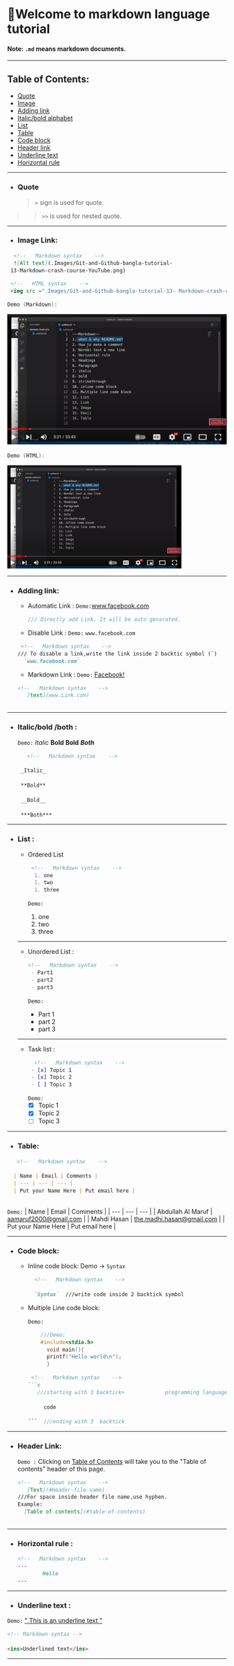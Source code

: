 # 👋Welcome to markdown language tutorial

#### Note: `.md` means markdown documents.


---
## Table of Contents:
- [Quote](#quote)
- [Image](#image-link)
- [Adding link](#adding-link)
- [Italic/bold alphabet](#italicbold-both-)
- [List](#list-)
- [Table](#table)
- [Code block](#code-block)
- [Header link](#header-link)
- [Underline text](#Underline-text)
- [ Horizontal rule](#horizontal-rule)
---

  
 - ### Quote
   
   > `>` sign is used for quote.
  >> `>>` is used for  nested quote.

     

 <!--    "  > " is used for quotes     -->

---


- ### Image Link:
```markdown
  <!--   Markdown syntax    -->
  ![Alt text](.Images/Git-and-Github-bangla-tutorial- 
 13-Markdown-crash-course-YouTube.png)
```
```html
 <!--   HTML syntax    -->
 <img src =".Images/Git-and-Github-bangla-tutorial-13- Markdown-crash-course-YouTube.png" width="400" title="Alt text" /> 
```
```c
Demo (Markdown):
```
![Markdown Demo](./Images/Git-and-Github-bangla-tutorial-13-Markdown-crash-course-YouTube.png)
```c
Demo (HTML):
```
<img src ="./Images/Git-and-Github-bangla-tutorial-13-Markdown-crash-course-YouTube.png" width="400" title="HTML Demo" />

---


- ### Adding link:
  - Automatic Link :
         `Demo:`www.facebook.com
    
    ```c
    /// Directly add Link. It will be auto genarated. 
    
     ```
    
  - Disable Link :
          `Demo:` `www.facebook.com`
  ```markdown
   <!--   Markdown syntax    -->
  /// To disable a link,write the link inside 2 backtic symbol (`)
    `www.facebook.com`
  
  ```
  -  Markdown Link :
     `Demo:` [Facebook!](www.facebook.com "Tooltip")
    
  ```markdown
  <!--   Markdown syntax    -->
     [text](www.Link.com) 
      
  ```
  
  
---
- ### Italic/bold /both :
    `Demo:`
   _Italic_
    **Bold**
    __Bold__
    ***Both***
   ```markdown
      <!--   Markdown syntax    -->
  
    _Italic_
  
    **Bold**
  
    __Bold__
  
    ***Both***
   ```
 


---


- ### List :
   - Ordered List
     
        ```markdown
         <!--   Markdown syntax    -->
          1. one
          1. two
          1. three
        ```
     `Demo:`
        1. one       
        1. two
        1. three
         
  ---
  
  - Unordered List :
    
      ```markdown
     <!--   Markdown syntax    -->
       - Part1
       - part2
       - part3
      ```
      `Demo:`
       - Part 1
       - part 2
       - part 3
         
  ---

  - Task list :
    ```markdown
      <!--   Markdown syntax    -->
     - [x] Topic 1
     - [x] Topic 2
     - [ ] Topic 3
    ```
    `Demo:`
    - [x] Topic 1
    - [x] Topic 2
    - [ ] Topic 3

---


- ### Table: 
 ```markdown
    <!--   Markdown syntax    -->
    
   | Name | Email | Comments |
   | --- | --- | --- |
   | Put your Name Here | Put email here |
   
 ```
 `Demo:`
   | Name | Email | Comments |
   | --- | --- | --- |
   | Abdullah Al Maruf | aamaruf2000@gmail.com |
   | Mahdi Hasan | the.madhi.hasan@gmail.com |
   | Put your Name Here | Put email here |
   
---


- ### Code block:
  
  
   - Inline code block: Demo -> `Syntax`
     ```markdown
       <!--   Markdown syntax    -->
     
       `Syntax`  ///write code inside 2 backtick symbol
     ```


  - Multiple Line code block:</p>
    `Demo:`
      ```c
          ///Demo:
          #include<stdio.h>
            void main(){
            printf("Hello world\n");
            }
      ```
    
    ```markdown
     <!--   Markdown syntax    -->
    ```c
       ///starting with 3 backtick+             programming language name (optional)
  
         code
  
    ```  ///ending with 3  backtick

    ```
---


- ### Header Link:


    `Demo :` Clicking on [Table of Contents](#table-of-contents) will take you to the "Table of contents" header of this page.
  ```Markdown
  <!--   Markdown syntax    -->
     [Text](#Header-file-name)
  ///For space inside header file name,use hyphen.
  Example:
    [Table of contents](#table-of-contents)
    
  ```
---


- ### Horizontal rule :


  ```markdown
  <!--   Markdown syntax    -->
  ---
          Hello
  ---
  ```

---


- ### Underline text :
`Demo:`  <ins>" This is an underline text "</ins> 

  ```markdown
  <!-- Markdown syntax -->
  
  <ins>Underlined text</ins>
  
  ```
  
---





  
